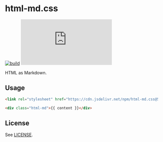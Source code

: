 html-md.css
===========

[![build](https://github.com/ntkme/html-md.css/actions/workflows/build.yml/badge.svg)](https://github.com/ntkme/html-md.css/actions/workflows/build.yml)
[![npm](https://img.shields.io/npm/v/html-md.css)](https://www.npmjs.com/html-md.css)

HTML as Markdown.

Usage
-----

``` html
<link rel="stylesheet" href="https://cdn.jsdelivr.net/npm/html-md.css@5.1.0/dist/html-md.css" integrity="sha384-9ZuVA46+Q8NyyDOomQSFl0hIrInOLFxPfvwggZGKXhcCc1fX5Zf7RYIVgTOFrn/J" crossorigin="anonymous">
```

``` html
<div class="html-md">{{ content }}</div>
```

License
-------

See [LICENSE](LICENSE).
